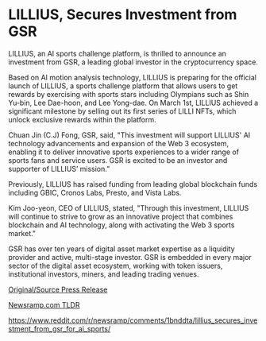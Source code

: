 # LILLIUS, Secures Investment from GSR

LILLIUS, an AI sports challenge platform, is thrilled to announce an investment from GSR, a leading global investor in the cryptocurrency space.

Based on AI motion analysis technology, LILLIUS is preparing for the official launch of LILLIUS, a sports challenge platform that allows users to get rewards by exercising with sports stars including Olympians such as Shin Yu-bin, Lee Dae-hoon, and Lee Yong-dae. On March 1st, LILLIUS achieved a significant milestone by selling out its first series of LILLI NFTs, which unlock exclusive rewards within the platform.

Chuan Jin (C.J) Fong, GSR, said, "This investment will support LILLIUS' AI technology advancements and expansion of the Web 3 ecosystem, enabling it to deliver innovative sports experiences to a wider range of sports fans and service users. GSR is excited to be an investor and supporter of LILLIUS’ mission.”

Previously, LILLIUS has raised funding from leading global blockchain funds including GBIC, Cronos Labs, Presto, and Vista Labs.

Kim Joo-yeon, CEO of LILLIUS, stated, "Through this investment, LILLIUS will continue to strive to grow as an innovative project that combines blockchain and AI technology, along with activating the Web 3 sports market."

GSR has over ten years of digital asset market expertise as a liquidity provider and active, multi-stage investor. GSR is embedded in every major sector of the digital asset ecosystem, working with token issuers, institutional investors, miners, and leading trading venues. 

[Original/Source Press Release](https://blockchainwire.io/press-release/lillius-secures-investment-from-gsr)
                    

[Newsramp.com TLDR](None) 

https://www.reddit.com/r/newsramp/comments/1bnddta/lillius_secures_investment_from_gsr_for_ai_sports/